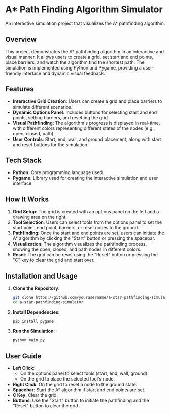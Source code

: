 # A* Path Finding Algorithm Simulator

An interactive simulation project that visualizes the A* pathfinding algorithm.

## Overview

This project demonstrates the A* pathfinding algorithm in an interactive and visual manner. It allows users to create a grid, set start and end points, place barriers, and watch the algorithm find the shortest path. The simulation is implemented using Python and Pygame, providing a user-friendly interface and dynamic visual feedback.

## Features

- **Interactive Grid Creation**: Users can create a grid and place barriers to simulate different scenarios.
- **Dynamic Options Panel**: Includes buttons for selecting start and end points, setting barriers, and resetting the grid.
- **Visual Pathfinding**: The algorithm's progress is displayed in real-time, with different colors representing different states of the nodes (e.g., open, closed, path).
- **User Controls**: Start, end, wall, and ground placement, along with start and reset buttons for the simulation.

## Tech Stack

- **Python**: Core programming language used.
- **Pygame**: Library used for creating the interactive simulation and user interface.

## How It Works

1. **Grid Setup**: The grid is created with an options panel on the left and a drawing area on the right.
2. **Tool Selection**: Users can select tools from the options panel to set the start point, end point, barriers, or reset nodes to the ground.
3. **Pathfinding**: Once the start and end points are set, users can initiate the A* algorithm by clicking the "Start" button or pressing the spacebar.
4. **Visualization**: The algorithm visualizes the pathfinding process, showing the open, closed, and path nodes in different colors.
5. **Reset**: The grid can be reset using the "Reset" button or pressing the "C" key to clear the grid and start over.

## Installation and Usage

1. **Clone the Repository**:
    ```bash
    git clone https://github.com/yourusername/a-star-pathfinding-simulator.git
    cd a-star-pathfinding-simulator
    ```

2. **Install Dependencies**:
    ```bash
    pip install pygame
    ```

3. **Run the Simulation**:
    ```bash
    python main.py
    ```

## User Guide

- **Left Click**:
  - On the options panel to select tools (start, end, wall, ground).
  - On the grid to place the selected tool's node.
- **Right Click**: On the grid to reset a node to the ground state.
- **Spacebar**: Start the A* algorithm if start and end points are set.
- **C Key**: Clear the grid.
- **Buttons**: Use the "Start" button to initiate the pathfinding and the "Reset" button to clear the grid.

